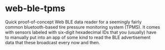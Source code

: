 # web-ble-tpms

Quick proof-of-concept Web BLE data reader for a seemingly fairly common bluetooth-based tire pressure monitoring system (TPMS). It comes with sensors labeled with six-digit hexadecimal IDs that you (usually) have to manually put into an app of some kind to read the BLE advertisement data that these broadcast every now and then.